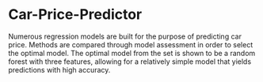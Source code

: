 # Car-Price-Predictor
Numerous regression models are built for the purpose of predicting car price. Methods are compared through model assessment in order to select the optimal model. The optimal model from the set is shown to be a random forest with three features, allowing for a relatively simple model that yields predictions with high accuracy.
